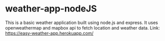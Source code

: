 # weather-app-nodeJS
This is a basic weather application built using node.js and express. 
It uses openweathermap and mapbox api to fetch location and weather data.
Link: https://easy-weather-app.herokuapp.com/
